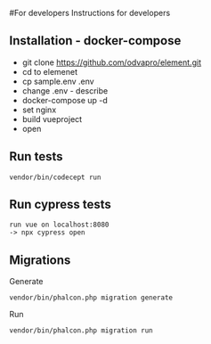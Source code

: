 #For developers
Instructions for developers

## Installation - docker-compose
- git clone https://github.com/odvapro/element.git
- cd to elemenet
- cp sample.env .env
- change .env - describe
- docker-compose up -d
- set nginx
- build vueproject
- open


## Run tests
```
vendor/bin/codecept run
```

## Run cypress tests
```
run vue on localhost:8080
-> npx cypress open
```

## Migrations
Generate
```
vendor/bin/phalcon.php migration generate
```
Run
```
vendor/bin/phalcon.php migration run
```
